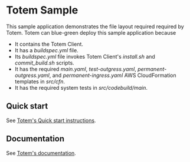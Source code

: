 # Totem Sample

This sample application demonstrates the file layout required required by Totem.  Totem can blue-green deploy this sample application because

* It contains the Totem Client.
* It has a *buildspec.yml* file.
* Its *buildspec.yml* file invokes Totem Client's *install.sh* and *commit_build.sh* scripts.
* It has the required *main.yaml*, *test-outgress.yaml*, *permanent-outgress.yaml*, and *permanent-ingress.yaml* AWS CloudFormation templates in *src/cfn*.
* It has the required system tests in *src/codebuild/main*.

## Quick start

See [Totem's Quick start instructions](https://github.com/Brightspace/totem).

## Documentation

See [Totem's documentation](https://github.com/Brightspace/totem).
